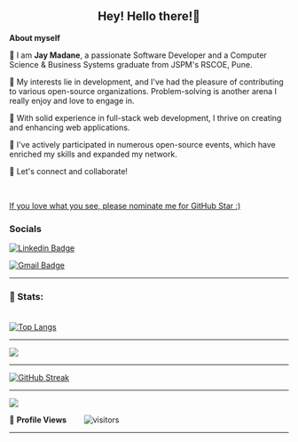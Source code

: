 <!--
**jay-madane/jay-madane** is a ✨ _special_ ✨ repository because its `README.md` (this file) appears on your GitHub profile.
-->

<!-- README FILE CODE -->

<!-- WAKING HAND WITH GOOD TO HAVE YOU TEXT-->
<h2 align=center> Hey! Hello there!👋</h2>


<!--ABOUT ME CODE-->
**About myself**<br>

💠 I am **Jay Madane**, a passionate Software Developer and a Computer Science & Business Systems graduate from JSPM's RSCOE, Pune. <br>

💠 My interests lie in development, and I've had the pleasure of contributing to various open-source organizations. Problem-solving is another arena I really enjoy and love to engage in. <br>

💠 With solid experience in full-stack web development, I thrive on creating and enhancing web applications. <br>

💠 I've actively participated in numerous open-source events, which have enriched my skills and expanded my network. <br>

💠 Let's connect and collaborate!

<br>


<!--NOMINATION FOR STAR GIT LINK CODE-->
<a href="https://stars.github.com/nominate/">If you love what you see, please nominate me for GitHub Star :)</a>


### Socials 
<!-- SOCAIL MEDIA HANDLES -->
[![Linkedin Badge](https://img.shields.io/badge/-JayMadane-blue?style=flat-square&logo=Linkedin&logoColor=white&link=https://www.linkedin.com/in/jay-madane-6859b9228/)](https://www.linkedin.com/in/jay-madane-6859b9228/)

[![Gmail Badge](https://img.shields.io/badge/-jaymadane133@gmail.com-c14438?style=flat-square&logo=Gmail&logoColor=white&link=mailto:jaymadane133@gmail.com)](mailto:jaymadane133@gmail.com)

---

<!-- STATISTICS ABOUT PROFILE -->

### 📶 Stats:<br><br>
 
 
<!--  TOP LANGUAGES STATISTICS -->
 [![Top Langs](https://github-readme-stats.vercel.app/api/top-langs/?username=jay-madane&theme=dark&layout=compact&align=right&width=40%)](https://github.com/anuraghazra/github-readme-stats)
 
 ---
 
<!-- GITHUB STATS -->
 ![](https://github-readme-stats.vercel.app/api?username=jay-madane&theme=dark&hide_border=false&include_all_commits=true&count_private=true)<br/>

 ---
 
<!--  CONTRIBUTION AND STREAK BLOCK -->
 [![GitHub Streak](https://github-readme-streak-stats.herokuapp.com/?user=jay-madane&currStreakNum=2FD3EB&fire=pink&sideLabels=F00&theme=nightowl)](https://git.io/streak-stats)       
         
---

<!--  GITHUB TROPHIES -->
![](https://github-profile-trophy.vercel.app/?username=jay-madane&theme=onedark&no-frame=false&no-bg=true&margin-w=4)


<!--  PROFILES VIEWS -->
🌱 **Profile Views**&nbsp;&nbsp;&nbsp;&nbsp;&nbsp;&nbsp;&nbsp;
![visitors](https://profile-counter.glitch.me/jaymadane133/count.svg?align=center)

 --- 
 
  </code>
</p>
